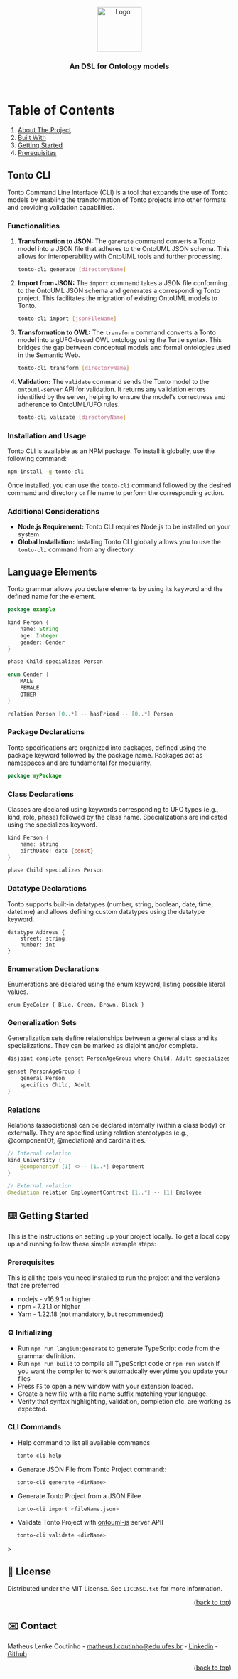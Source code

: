 <div id="top"></div>


<!-- [![Contributors][contributors-shield]][contributors-url]
[![Stargazers][stars-shield]][stars-url]
[![Issues][issues-shield]][issues-url]
[![MIT License][license-shield]][license-url] -->


<!-- PROJECT LOGO -->
<br />
<div align="center">
  <a href="https://github.com/matheuslenke/Tonto">
    <img src="../../docs/images/TontoLogo.png" alt="Logo"  height="100" alt="Tonto Logo image, a blue background with TONTO written in it">
  </a>

  <h3 align="center">An DSL for Ontology models</h3>

</div>

<div height="200">
</div>

&nbsp;

<!-- TABLE OF CONTENTS -->


<div>
  <h1><summary>Table of Contents</summary></h1>
  <ol>
    <li><a href="#about-the-project">About The Project</a></li>
    <li><a href="#built-with">Built With</a></li>
    <li><a href="#getting-started">Getting Started</a></li>
    <li><a href="#prerequisites">Prerequisites</a></li>
  </ol>
</div>


<!-- ABOUT THE PROJECT -->
<div id="about-the-project"> </div>

## Tonto CLI

Tonto Command Line Interface (CLI) is a tool that expands the use of Tonto models by enabling the transformation of Tonto projects into other formats and providing validation capabilities.

### Functionalities

1.  **Transformation to JSON:** The `generate` command converts a Tonto model into a JSON file that adheres to the OntoUML JSON schema. This allows for interoperability with OntoUML tools and further processing.
    ```bash
    tonto-cli generate [directoryName]
    ```
2.  **Import from JSON:** The `import` command takes a JSON file conforming to the OntoUML JSON schema and generates a corresponding Tonto project. This facilitates the migration of existing OntoUML models to Tonto.
    ```bash
    tonto-cli import [jsonFileName]
    ```
3.  **Transformation to OWL:** The `transform` command converts a Tonto model into a gUFO-based OWL ontology using the Turtle syntax. This bridges the gap between conceptual models and formal ontologies used in the Semantic Web.
    ```bash
    tonto-cli transform [directoryName]
    ```
4.  **Validation:** The `validate` command sends the Tonto model to the `ontouml-server` API for validation. It returns any validation errors identified by the server, helping to ensure the model's correctness and adherence to OntoUML/UFO rules.
    ```bash
    tonto-cli validate [directoryName]
    ```

### Installation and Usage

Tonto CLI is available as an NPM package. To install it globally, use the following command:

```bash
npm install -g tonto-cli
```

Once installed, you can use the `tonto-cli` command followed by the desired command and directory or file name to perform the corresponding action.

### Additional Considerations

*   **Node.js Requirement:** Tonto CLI requires Node.js to be installed on your system.
*   **Global Installation:** Installing Tonto CLI globally allows you to use the `tonto-cli` command from any directory.



<!-- Tonto Grammar -->
## Language Elements
<div id="language-elements" />

Tonto grammar allows you declare elements by using its keyword and the defined name for the element.

```java
package example 

kind Person {
    name: String
    age: Integer
    gender: Gender
}

phase Child specializes Person

enum Gender {
    MALE
    FEMALE
    OTHER
}

relation Person [0..*] -- hasFriend -- [0..*] Person
```
### Package Declarations
Tonto specifications are organized into packages, defined using the package keyword followed by the package name. Packages act as namespaces and are fundamental for modularity.

```java
package myPackage
```

### Class Declarations
Classes are declared using keywords corresponding to UFO types (e.g., kind, role, phase) followed by the class name. Specializations are indicated using the specializes keyword.
```java
kind Person {
    name: string
    birthDate: date {const}
}

phase Child specializes Person
```

### Datatype Declarations
Tonto supports built-in datatypes (number, string, boolean, date, time, datetime) and allows defining custom datatypes using the datatype keyword.
```
datatype Address {
    street: string
    number: int
}
```

### Enumeration Declarations
Enumerations are declared using the enum keyword, listing possible literal values.
```
enum EyeColor { Blue, Green, Brown, Black }
```

### Generalization Sets

Generalization sets define relationships between a general class and its specializations. They can be marked as disjoint and/or complete.
```java
disjoint complete genset PersonAgeGroup where Child, Adult specializes Person

genset PersonAgeGroup {
    general Person
    specifics Child, Adult
}
```

### Relations
Relations (associations) can be declared internally (within a class body) or externally. They are specified using relation stereotypes (e.g., @componentOf, @mediation) and cardinalities.

```java
// Internal relation
kind University {
    @componentOf [1] <>-- [1..*] Department
}

// External relation
@mediation relation EmploymentContract [1..*] -- [1] Employee
```

<div id="getting-started"> </div>

<!-- GETTING STARTED -->
## ⌨️ Getting Started

This is the instructions on setting up your project locally. To get a local copy up and running follow these simple example steps:


<div id="prerequisites"> </div>

### Prerequisites

This is all the tools you need installed to run the project and the versions that are preferred
* nodejs - v16.9.1 or higher
* npm - 7.21.1 or higher
* Yarn - 1.22.18 (not mandatory, but recommended)


### ⚙️ Initializing

 * Run `npm run langium:generate` to generate TypeScript code from the grammar definition.
 * Run `npm run build` to compile all TypeScript code or `npm run watch` if you want the compiler to work automatically everytime you update your files
 * Press `F5` to open a new window with your extension loaded.
 * Create a new file with a file name suffix matching your language.
 * Verify that syntax highlighting, validation, completion etc. are working as expected.


 ### CLI Commands

 - Help command to list all available commands
 ```bash
    tonto-cli help
 ```
- Generate JSON File from Tonto Project command::
 ```bash
    tonto-cli generate <dirName>
 ```
- Generate Tonto Project from a JSON Filee
 ```bash
    tonto-cli import <fileName.json>
 ```
- Validate Tonto Project with [ontouml-js](https://github.com/OntoUML/ontouml-js) server APII
 ```bash
    tonto-cli validate <dirName>
 ```
<!-- LICENSE -->>
## 🔐 License

Distributed under the MIT License. See `LICENSE.txt` for more information.

<p align="right">(<a href="#top">back to top</a>)</p>

<div id="contact"> </div>

<!-- CONTACT -->
## ✉️ Contact


Matheus Lenke Coutinho - matheus.l.coutinho@edu.ufes.br - [Linkedin](https://www.linkedin.com/in/matheus-lenke-coutinho-492a4b15a/) - [Github](https://github.com/matheuslenke)

<div id="additional-tools"> </div>

<p align="right">(<a href="#top">back to top</a>)</p>

